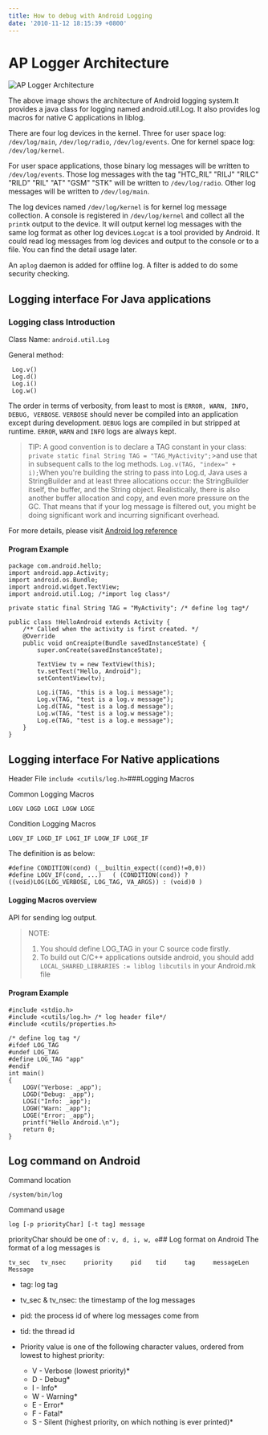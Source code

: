 ```yaml
---
title: How to debug with Android Logging
date: '2010-11-12 18:15:39 +0800'
---
```

# AP Logger Architecture

![AP Logger Architecture](http://log4think.com/wp-content/uploads/2010/11/aplogd.jpg)

The above image shows the architecture of Android logging system.It provides a java class for logging named android.util.Log. It also provides log macros for native C applications in liblog.

There are four log devices in the kernel. Three for user space log: `/dev/log/main`, `/dev/log/radio`, `/dev/log/events`. One for kernel space log: `/dev/log/kernel`.

For user space applications, those binary log messages will be written to `/dev/log/events`. Those log messages with the tag "HTC_RIL" "RILJ" "RILC" "RILD" "RIL" "AT" "GSM" "STK" will be written to `/dev/log/radio`. Other log messages will be written to `/dev/log/main`.

The log devices named `/dev/log/kernel` is for kernel log message collection. A console is registered in `/dev/log/kernel` and collect all the `printk` output to the device. It will output kernel log messages with the same log format as other log devices.`Logcat` is a tool provided by Android. It could read log messages from log devices and output to the console or to a file. You can find the detail usage later. 

An `aplog` daemon is added for offline log. A filter is added to do some security checking.

## Logging interface For Java applications

### Logging class Introduction

Class Name: `android.util.Log`

General method:

     Log.v()
     Log.d()
     Log.i()
     Log.w()

The order in terms of verbosity, from least to most is `ERROR, WARN, INFO, DEBUG, VERBOSE`. `VERBOSE` should never be compiled into an application except during development. `DEBUG` logs are compiled in but stripped at runtime. `ERROR`, `WARN` and `INFO` logs are always kept. 

>TIP: A good convention is to declare a TAG constant in your class: `private static final String TAG = "TAG_MyActivity";`>and use that in subsequent calls to the log methods. `Log.v(TAG, "index=" + i);`When you're building the string to pass into Log.d, Java uses a StringBuilder and at least three allocations occur: the StringBuilder itself, the buffer, and the String object. Realistically, there is also another buffer allocation and copy, and even more pressure on the GC. That means that if your log message is filtered out, you might be doing significant work and incurring significant overhead.

For more details, please visit [Android log reference](http://developer.android.com/reference/android/util/Log.html)

#### Program Example

    package com.android.hello;
    import android.app.Activity;
    import android.os.Bundle;
    import android.widget.TextView;
    import android.util.Log; /*import log class*/

    private static final String TAG = "MyActivity"; /* define log tag*/

    public class !HelloAndroid extends Activity {
        /** Called when the activity is first created. */
        @Override
        public void onCreaipte(Bundle savedInstanceState) {
            super.onCreate(savedInstanceState);

            TextView tv = new TextView(this);
            tv.setText("Hello, Android");
            setContentView(tv);

            Log.i(TAG, "this is a log.i message");
            Log.v(TAG, "test is a log.v message");
            Log.d(TAG, "test is a log.d message");
            Log.w(TAG, "test is a log.w message");
            Log.e(TAG, "test is a log.e message");
        }
    }

## Logging interface For Native applications

Header File `include <cutils/log.h>`###Logging Macros

Common Logging Macros

    LOGV LOGD LOGI LOGW LOGE

Condition Logging Macros

    LOGV_IF LOGD_IF LOGI_IF LOGW_IF LOGE_IF

The definition is as below:

    #define CONDITION(cond) (__builtin_expect((cond)!=0,0))
    #define LOGV_IF(cond, ...)   ( (CONDITION(cond)) ?((void)LOG(LOG_VERBOSE, LOG_TAG, VA_ARGS)) : (void)0 )

#### Logging Macros overview

API for sending log output.

>NOTE:
>
> 1.    You should define LOG_TAG in your C source code firstly.
> 2.    To build out C/C++ applications outside android, you should add `LOCAL_SHARED_LIBRARIES := liblog libcutils` in your Android.mk file

#### Program Example

    #include <stdio.h>
    #include <cutils/log.h> /* log header file*/
    #include <cutils/properties.h>

    /* define log tag */
    #ifdef LOG_TAG
    #undef LOG_TAG
    #define LOG_TAG "app"
    #endif
    int main()
    {
        LOGV("Verbose: _app");
        LOGD("Debug: _app");
        LOGI("Info: _app");
        LOGW("Warn: _app");
        LOGE("Error: _app");
        printf("Hello Android.\n");
        return 0;
    }

## Log command on Android

Command location

    /system/bin/log

Command usage

    log [-p priorityChar] [-t tag] message

priorityChar should be one of : `v, d, i, w, e`## Log format on Android
The format of a log messages is

    tv_sec	 tv_nsec	 priority	  pid	 tid 	 tag 	 messageLen 	  Message

- tag: log tag
- tv_sec & tv_nsec: the timestamp of the log messages
- pid: the process id of where log messages come from
- tid: the thread id
- Priority value is one of the following character values, ordered from lowest to highest priority:

    * V - Verbose (lowest priority)*
    * D - Debug*
    * I - Info*
    * W - Warning*
    * E - Error*
    * F - Fatal*
    * S - Silent (highest priority, on which nothing is ever printed)*

